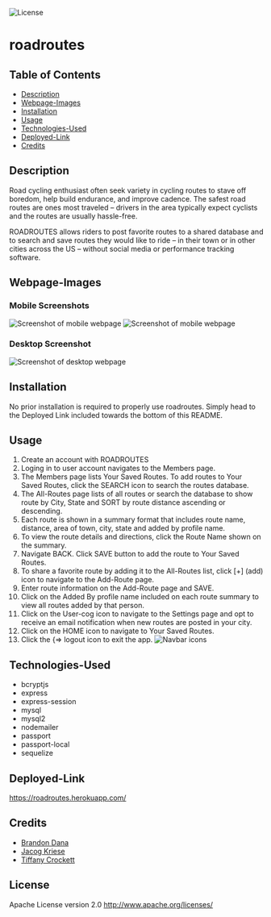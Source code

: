 ![License](https://img.shields.io/badge/License-Apache%202.0-blue.svg)

# roadroutes  

## Table of Contents
* [Description](#description)
* [Webpage-Images](#webpage-images)
* [Installation](#installation)
* [Usage](#usage)
* [Technologies-Used](#technologies-used)
* [Deployed-Link](#deployed-link)
* [Credits](#credits)

## Description 

Road cycling enthusiast often seek variety in cycling routes to stave off boredom, help build endurance, and improve cadence.  The safest road routes are ones most traveled – drivers in the area typically expect cyclists and the routes are usually hassle-free. 

ROADROUTES allows riders to post favorite routes to a shared database and to search and save routes they would like to ride – in their town or in other cities across the US – without social media or performance tracking software. 


## Webpage-Images

### Mobile Screenshots
![Screenshot of mobile webpage](https://github.com/tiffcrockett/roadroutes/blob/dev/public/images/rdrte-signup.png)
![Screenshot of mobile webpage](https://github.com/tiffcrockett/roadroutes/blob/dev/public/images/rdrte-login.png)

### Desktop Screenshot
![Screenshot of desktop webpage](https://github.com/tiffcrockett/roadroutes/blob/dev/public/images/rdrte-addpg.png)

## Installation

No prior installation is required to properly use roadroutes. Simply head to the Deployed Link included towards the bottom of this README.

## Usage

1. Create an account with ROADROUTES
2. Loging in to user account navigates to the Members page.
3. The Members page lists Your Saved Routes. To add routes to Your Saved Routes, click the SEARCH icon to search the routes database.
4. The All-Routes page lists of all routes or search the database to show route by City, State and SORT by route distance ascending or descending.  
5. Each route is shown in a summary format that includes route name, distance, area of town, city, state and added by profile name.
6. To view the route details and directions, click the Route Name shown on the summary. 
7. Navigate BACK. Click SAVE button to add the route to Your Saved Routes.
8. To share a favorite route by adding it to the All-Routes list, click [+] (add) icon to navigate to the Add-Route page.
9. Enter route information on the Add-Route page and SAVE. 
10. Click on the Added By profile name included on each route summary to view all routes added by that person.
11. Click on the User-cog icon to navigate to the Settings page and opt to receive an email notification when new routes are posted in your city.
12. Click on the HOME icon to navigate to Your Saved Routes. 
13. Click the {=> logout icon to exit the app.
![Navbar icons]()


## Technologies-Used

* bcryptjs
* express
* express-session
* mysql
* mysql2
* nodemailer
* passport
* passport-local
* sequelize

## Deployed-Link

https://roadroutes.herokuapp.com/

## Credits

* [Brandon Dana](https://github.com/Brando2147/)
* [Jacog Kriese](https://github.com/jkriese12/)
* [Tiffany Crockett](https://github.com/tiffcrockett)

## License 

Apache License version 2.0  http://www.apache.org/licenses/
